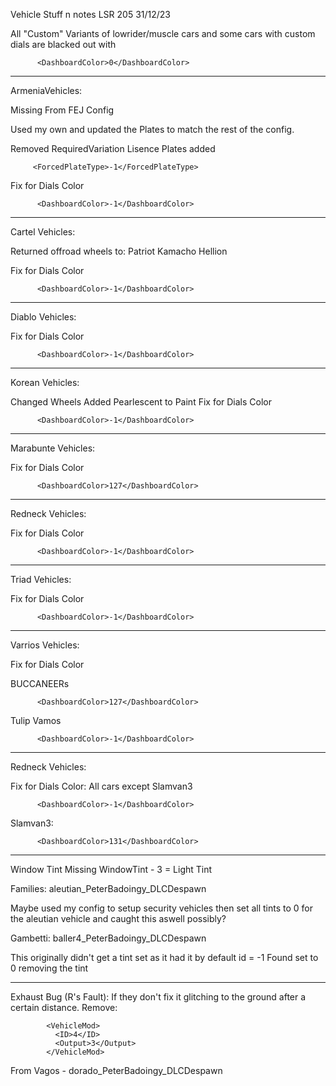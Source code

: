 Vehicle Stuff n notes LSR 205 31/12/23

All "Custom" Variants of lowrider/muscle cars and some cars with custom dials are blacked out with 

          <DashboardColor>0</DashboardColor>


--------------------------


ArmeniaVehicles:

Missing From FEJ Config

Used my own and updated the Plates to match the rest of the config.

Removed RequiredVariation Lisence Plates
added 

         <ForcedPlateType>-1</ForcedPlateType>

Fix for Dials Color

          <DashboardColor>-1</DashboardColor>


---------------------------


Cartel Vehicles:

Returned offroad wheels to:
Patriot
Kamacho
Hellion

Fix for Dials Color

          <DashboardColor>-1</DashboardColor>


------------------------


Diablo Vehicles:

Fix for Dials Color

          <DashboardColor>-1</DashboardColor>

--------------------------


Korean Vehicles:

Changed Wheels
Added Pearlescent to Paint
Fix for Dials Color

          <DashboardColor>-1</DashboardColor>

---------------------------


Marabunte Vehicles:

Fix for Dials Color

          <DashboardColor>127</DashboardColor>

--------------------------


Redneck Vehicles:

Fix for Dials Color

          <DashboardColor>-1</DashboardColor>

--------------------------


Triad Vehicles:

Fix for Dials Color

          <DashboardColor>-1</DashboardColor>

-----------------------


Varrios Vehicles:

Fix for Dials Color 

BUCCANEERs

          <DashboardColor>127</DashboardColor>


Tulip
Vamos

          <DashboardColor>-1</DashboardColor>

--------------------


Redneck Vehicles:

Fix for Dials Color:
All cars except Slamvan3

          <DashboardColor>-1</DashboardColor>
          

Slamvan3:

          <DashboardColor>131</DashboardColor>
          

--------------------------


Window Tint Missing
WindowTint - 3 = Light Tint

Families:
aleutian_PeterBadoingy_DLCDespawn

Maybe used my config to setup security vehicles then set all tints to 0 for the aleutian vehicle and caught this aswell possibly?

Gambetti: 
baller4_PeterBadoingy_DLCDespawn 

This originally didn't get a tint set as it had it by default id = -1
Found set to 0 removing the tint


--------------------------


Exhaust Bug (R's Fault):
If they don't fix it glitching to the ground after a certain distance.
Remove:

            <VehicleMod>
              <ID>4</ID>
              <Output>3</Output>
            </VehicleMod>

From Vagos - dorado_PeterBadoingy_DLCDespawn
